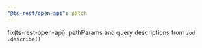 ```yaml
---
"@ts-rest/open-api": patch
---
```


fix(ts-rest-open-api): pathParams and query descriptions from `zod` `.describe()`
